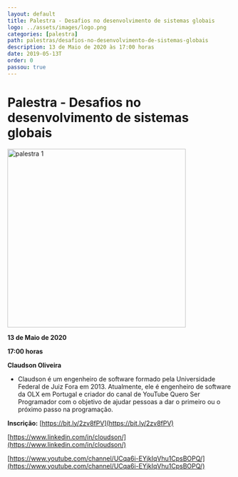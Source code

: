 ```yaml
---
layout: default
title: Palestra - Desafios no desenvolvimento de sistemas globais
logo: ../assets/images/logo.png
categories: [palestra]
path: palestras/desafios-no-desenvolvimento-de-sistemas-globais
description: 13 de Maio de 2020 às 17:00 horas
date: 2019-05-13T
order: 0
passou: true
---
```



# Palestra - Desafios no desenvolvimento de sistemas globais

<img src="../assets/images/p1.jpeg" alt="palestra 1" width="400">
  
<i class="fa fa-calendar-check-o" aria-hidden="true" style="color: #159957"></i> **13 de Maio de 2020**

<i class="fa fa-clock-o" aria-hidden="true" style="color: #159957"></i> **17:00 horas**

<i class="fas fa-chalkboard-teacher"  style="color: #159957"></i> **Claudson Oliveira**

  * Claudson é um engenheiro de software formado pela Universidade Federal de Juiz Fora em 2013. Atualmente, ele é engenheiro de software da OLX em Portugal e criador do canal de YouTube Quero Ser Programador com o objetivo de ajudar pessoas a dar o primeiro ou o próximo passo na programação.   

<i class="fas fa-clipboard-check" style="color: #159957"></i> **Inscrição:** [https://bit.ly/2zv8fPV](https://bit.ly/2zv8fPV)

<i class="fab fa-linkedin" style="color: #159957"></i> [https://www.linkedin.com/in/cloudson/](https://www.linkedin.com/in/cloudson/)

<i class="fab fa-youtube" style="color: #159957"></i>  [https://www.youtube.com/channel/UCqa6i-EYjkIqVhu1CpsBOPQ/](https://www.youtube.com/channel/UCqa6i-EYjkIqVhu1CpsBOPQ/)
